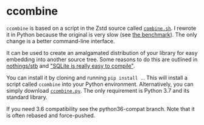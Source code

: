 # ccombine

`ccombine` is based on a script in the Zstd source called [`combine.sh`][csh].
I rewrote it in Python because the original is very slow (see
[the benchmark][bnh]). The only change is a better command-line interface.

It can be used to create an amalgamated distribution of your library for easy
embedding into another source tree. Some reasons to do this are outlined in
[nothings/stb][sfl] and ["SQLite is really easy to compile"][je].

You can install it by cloning and running `pip install .`. This will install a
script called `ccombine` into your Python environment. Alternatively, you can
simply download [`ccombine.py`][ccom]. The only requirement is Python 3.7 and
its standard library.

If you need 3.6 compatibility see the python36-compat branch. Note that it is
often rebased and force-pushed.

[sfl]: https://github.com/nothings/stb#why-single-file-headers
[je]: https://jvns.ca/blog/2019/10/28/sqlite-is-really-easy-to-compile/
[csh]: https://github.com/facebook/zstd/blob/69b8361b0c92b0f2cc145eea17b7ff930166ea9d/contrib/single_file_libs/combine.sh
[ccom]: https://github.com/averms/ccombine/raw/master/source/ccombine.py
[bnh]: benchmark/README.md
